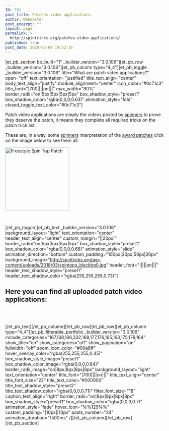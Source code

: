 ```yaml
---
ID: 791
post_title: Patches video applications
author: Webmaster
post_excerpt: ""
layout: page
permalink: >
  http://spintricks.org/patches-video-applications/
published: true
post_date: 2018-03-04 19:52:16
---
```

[et_pb_section bb_built="1" _builder_version="3.0.106"][et_pb_row _builder_version="3.0.106"][et_pb_column type="4_4"][et_pb_toggle _builder_version="3.0.106" title="What are patch video applications?" open="off" text_orientation="justified" title_text_align="center" body_text_align="justify" module_alignment="center" icon_color="#0c71c3" title_font="|700||||on|||" max_width="90%" border_radii="on|5px|5px|5px|5px" box_shadow_style="preset1" box_shadow_color="rgba(0,0,0,0.63)" animation_style="fold" closed_toggle_text_color="#0c71c3"]

Patch video applications are simply the videos posted by <a href="/welcome/spinners/">spinners</a> to prove they deserve the patch, it means they complete all required tricks on the patch trick list.

These are, in a way, some <a href="/welcome/spinners/">spinners</a> interpretation of the <a href="/category/learning/patches-and-ladders/patches/">award patches</a> click on the image below to see them all.

<a href="http://spintricks.org/category/learning/patches-and-ladders/patches/"><img class="aligncenter size-full wp-image-710" src="http://spintricks.org/wp-content/uploads/2018/03/freestyle_patch.png" alt="Freestyle Spin Top Patch" width="203" height="200" /></a>

&nbsp;

[/et_pb_toggle][et_pb_text _builder_version="3.0.106" background_layout="light" text_orientation="center" header_text_align="center" custom_margin="||20px|" border_radii="on|5px|5px|5px|5px" box_shadow_style="preset1" box_shadow_color="rgba(0,0,0,0.68)" animation_style="slide" animation_direction="bottom" custom_padding="100px|20px|50px|20px" background_image="http://spintricks.org/wp-content/uploads/2018/03/spintops_blackbg0.jpg" header_font="|||||on|||" header_text_shadow_style="preset1" header_text_shadow_color="rgba(255,255,255,0.73)"]
<h2></h2>
<h2>Here you can find all uploaded patch video applications:</h2>
<span style="color: #ffffff;">Filter the patches you want to browse with above buttons don't forget to browse pages with the pagination below the portfolio :</span>

[/et_pb_text][/et_pb_column][/et_pb_row][et_pb_row][et_pb_column type="4_4"][et_pb_filterable_portfolio _builder_version="3.0.106" include_categories="167,168,166,332,169,177,176,165,163,175,179,164" show_title="on" show_categories="off" show_pagination="on" fullwidth="off" zoom_icon_color="#00a8ff" hover_overlay_color="rgba(255,255,255,0.45)" box_shadow_style_image="preset1" box_shadow_color_image="rgba(0,0,0,0.64)" border_radii_image="on|8px|8px|8px|8px" background_layout="light" text_orientation="center" title_font="|700||||on|||" title_text_align="center" title_font_size="22" title_text_color="#000000" title_text_shadow_style="preset2" title_text_shadow_color="rgba(0,0,0,0.71)" filter_font_size="18" caption_text_align="right" border_radii="on|8px|8px|8px|8px" box_shadow_style="preset1" box_shadow_color="rgba(0,0,0,0.7)" animation_style="fade" hover_icon="%%129%%" custom_padding="|10px||10px" posts_number="24" animation_duration="1500ms" /][/et_pb_column][/et_pb_row][/et_pb_section]